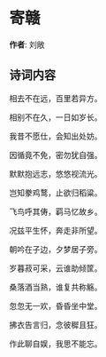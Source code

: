 # 寄赣

**作者**: 刘敞

## 诗词内容

相去不在远，百里若异方。

相别不在久，一日如岁长。

我昔不愿仕，会知出处妨。

因循竟不免，密勿犹自强。

默默抱远志，悠悠视流光。

岂知豢鸡鹜，止欲归稻粱。

飞鸟呼其俦，羁马忆故乡。

况兹平生怀，奔走非所望。

朝吟在子边，夕梦居子旁。

岁暮菽可采，云谁助倾筐。

桑落酒当熟，谁复共称觞。

忽忽无一欢，昏昏坐中堂。

拂衣告言归，念彼穉且狂。

作此聊自娱，我思不能忘。

